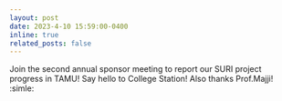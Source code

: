 ```yaml
---
layout: post
date: 2023-4-10 15:59:00-0400
inline: true
related_posts: false
---
```


Join the second annual sponsor meeting to report our SURI project progress in TAMU! Say hello to College Station! Also thanks Prof.Majji! :simle:

